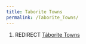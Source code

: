 ```yaml
---
title: Taborite Towns
permalink: /Taborite_Towns/
---
```


1.  REDIRECT [Táborite Towns](Táborite_Towns "wikilink")